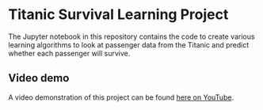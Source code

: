 # Titanic Survival Learning Project

The Jupyter notebook in this repository contains the code to create various learning algorithms to look at passenger data from the Titanic and predict whether each passenger will survive.  

## Video demo
A video demonstration of this project can be found [here on YouTube](http://www.youtube.com).